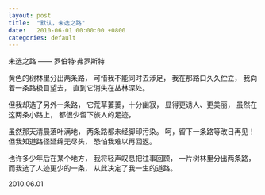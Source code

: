 ```yaml
---
layout: post
title:  "默认，未选之路"
date:   2010-06-01 00:00:00 +0800
categories: default
---
```


未选之路
      —— 罗伯特·弗罗斯特

黄色的树林里分出两条路，
可惜我不能同时去涉足，
我在那路口久久伫立，
我向着一条路极目望去，
直到它消失在丛林深处。

但我却选了另外一条路，
它荒草萋萋，十分幽寂，
显得更诱人、更美丽，
虽然在这两条小路上，
都很少留下旅人的足迹，

虽然那天清晨落叶满地，
两条路都未经脚印污染。
呵，留下一条路等改日再见！
但我知道路径延绵无尽头，
恐怕我难以再回返。

也许多少年后在某个地方，
我将轻声叹息把往事回顾，
一片树林里分出两条路，
而我选了人迹更少的一条，
从此决定了我一生的道路。

2010.06.01